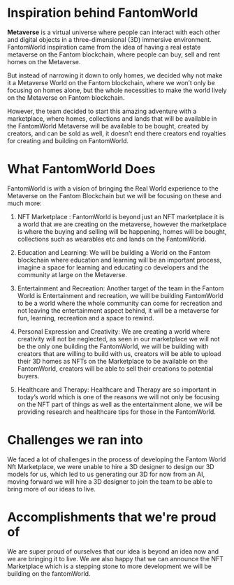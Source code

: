 # Inspiration behind FantomWorld

**Metaverse** is a virtual universe where people can interact with each other and digital objects in a three-dimensional (3D) immersive environment. FantomWorld inspiration came from the idea of having a real estate metaverse on the Fantom blockchain, where people can buy, sell and rent homes on the Metaverse.

But instead of narrowing it down to only homes, we decided why not make it a Metaverse World on the Fantom blockchain, where we won’t only be focusing on homes alone, but the whole necessities to make the world lively on the Metaverse on Fantom blockchain.

However, the team decided to start this amazing adventure with a marketplace, where homes, collections and lands that will be available in the FantomWorld Metaverse will be available to be bought, created by creators, and can be sold as well, it doesn’t end there creators end royalties for creating and building on FantomWorld.

# What FantomWorld Does

FantomWorld is with a vision of bringing the Real World experience to the Metaverse on the Fantom Blockchain but we will be focusing on these and much more:

1. NFT Marketplace : FantomWorld is beyond just an NFT marketplace it is a world that we are creating on the metaverse, however the marketplace is where the buying and selling will be happening, homes will be bought, collections such as wearables etc and lands on the FantomWorld.

2. Education and Learning: We will be building a World on the Fantom blockchain where education and learning will be an important process, imagine a space for learning and educating co developers and the community at large on the Metaverse.

3. Entertainment and Recreation: Another target of the team in the Fantom World is Entertainment and recreation, we will be building FantomWorld to be a world where the whole community can come for recreation and not leaving the entertainment aspect behind, it will be a metaverse for fun, learning, recreation and a space to rewind.

4. Personal Expression and Creativity: We are creating a world where creativity will not be neglected, as seen in our marketplace we will not be the only one building the FantomWorld, we will be building with creators that are willing to build with us, creators will be able to upload their 3D homes as NFTs on the Marketplace to be available on the FantomWorld, creators will be able to sell their creations to potential buyers.

5. Healthcare and Therapy: Healthcare and Therapy are so important in today’s world which is one of the reasons we will not only be focusing on the NFT part of things as well as the entertainment alone, we will be providing research and healthcare tips for those in the FantomWorld.

# Challenges we ran into

We faced a lot of challenges in the process of developing the Fantom World Nft Marketplace, we were unable to hire a 3D designer to design our 3D models for us, which led to us generating our 3D for now from an AI, moving forward we will hire a 3D designer to join the team to be able to bring more of our ideas to live.

# Accomplishments that we're proud of

We are super proud of ourselves that our idea is beyond an idea now and we are bringing it to live. We are also happy that we can announce the NFT Marketplace which is a stepping stone to more development we will be building on the fantomWorld.

